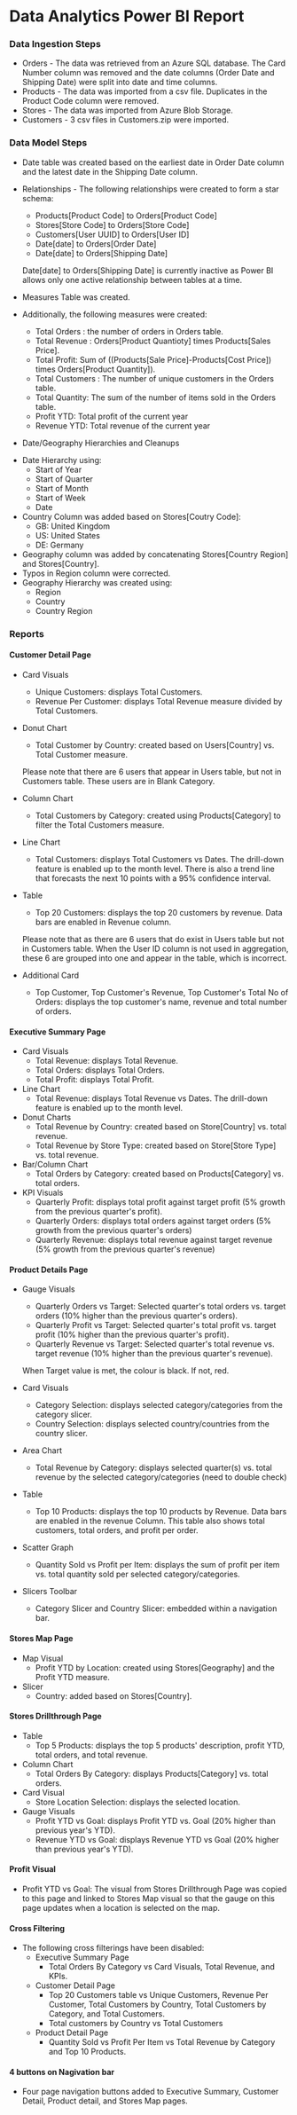 # Data Analytics Power BI Report

### Data Ingestion Steps 
* Orders - The data was retrieved from an Azure SQL database. The Card Number column was removed and the date columns (Order Date and Shipping Date) were split into date and time columns. 
* Products - The data was imported from a csv file. Duplicates in the Product Code column were removed. 
* Stores - The data was imported from Azure Blob Storage.  
* Customers - 3 csv files in Customers.zip were imported. 

### Data Model Steps
* Date table was created based on the earliest date in Order Date column and the latest date in the Shipping Date column.
* Relationships - The following relationships were created to form a star schema: 
  - Products[Product Code] to Orders[Product Code]
  - Stores[Store Code] to Orders[Store Code]
  - Customers[User UUID] to Orders[User ID]
  - Date[date] to Orders[Order Date]
  - Date[date] to Orders[Shipping Date] 

  Date[date] to Orders[Shipping Date] is currently inactive as Power BI allows only one active relationship between tables at a time. 
* Measures Table was created. 
* Additionally, the following measures were created: 
  - Total Orders : the number of orders in Orders table.
  - Total Revenue : Orders[Product Quantioty] times Products[Sales Price].
  - Total Profit: Sum of ((Products[Sale Price]-Products[Cost Price]) times Orders[Product Quantity]).
  - Total Customers : The number of unique customers in the Orders table.
  - Total Quantity: The sum of the number of items sold in the Orders table. 
  - Profit YTD: Total profit of the current year
  - Revenue YTD: Total revenue of the current year 
*  Date/Geography Hierarchies and Cleanups 
  - Date Hierarchy using:
    - Start of Year
    - Start of Quarter
    - Start of Month
    - Start of Week
    - Date
  - Country Column was added based on Stores[Coutry Code]:
    - GB: United Kingdom
    - US: United States
    - DE: Germany
  - Geography column was added by concatenating Stores[Country Region] and Stores[Country].
  - Typos in Region column were corrected.
  - Geography Hierarchy was created using:
    - Region
    - Country
    - Country Region
### Reports 
#### Customer Detail Page 
* Card Visuals 
  - Unique Customers: displays Total Customers.
  - Revenue Per Customer: displays Total Revenue measure divided by Total Customers.
* Donut Chart
  - Total Customer by Country: created based on Users[Country] vs. Total Customer measure.
  
  Please note that there are 6 users that appear in Users table, but not in Customers table. These users are in Blank Category. 
* Column Chart 
  - Total Customers by Category:  created using Products[Category] to filter the Total Customers measure.
* Line Chart 
  -  Total Customers: displays Total Customers vs Dates. The drill-down feature is enabled up to the month level. There is also a trend line that forecasts the next 10 points with a 95% confidence interval.
* Table 
  - Top 20 Customers: displays the top 20 customers by revenue. Data bars are enabled in Revenue column. 
  
  Please note that as there are 6 users that do exist in Users table but not in Customers table. When the User ID column is not used in aggregation, these 6 are grouped into one and appear in the table, which is incorrect.  
* Additional Card  
  - Top Customer, Top Customer's Revenue, Top Customer's Total No of Orders:  displays the top customer's name, revenue and total number of orders.  
#### Executive Summary Page 
* Card Visuals 
  - Total Revenue: displays Total Revenue.
  - Total Orders: displays Total Orders.
  - Total Profit: displays Total Profit.
* Line Chart 
  -  Total Revenue: displays Total Revenue vs Dates. The drill-down feature is enabled up to the month level.
* Donut Charts
  - Total Revenue by Country: created based on Store[Country] vs. total revenue. 
  - Total Revenue by Store Type: created based on Store[Store Type] vs. total revenue.
* Bar/Column Chart 
  - Total Orders by Category:  created based on Products[Category] vs. total orders.
* KPI Visuals
  - Quarterly Profit: displays total profit against target profit (5% growth from the previous quarter's profit).
  - Quarterly Orders: displays total orders against target orders (5%  growth from the previous quarter's orders)
  - Quarterly Revenue: displays total revenue against target revenue (5% growth from the previous quarter's revenue)
#### Product Details Page 
* Gauge Visuals
  - Quarterly Orders vs Target: Selected quarter's total orders vs. target orders (10% higher than the previous quarter's orders).
  - Quarterly Profit vs Target: Selected quarter's total profit vs. target profit (10% higher than the previous quarter's profit).
  - Quarterly Revenue vs Target: Selected quarter's total revenue vs. target revenue (10% higher than the previous quarter's revenue).

  When Target value is met, the colour is black. If not, red.
* Card Visuals
  - Category Selection: displays selected category/categories from the category slicer.
  - Country Selection: displays selected country/countries from the country slicer.
* Area Chart 
  - Total Revenue by Category: displays selected quarter(s) vs. total revenue by the selected category/categories
(need to double check)
* Table 
  - Top 10 Products: displays the top 10 products by Revenue. Data bars are enabled in the revenue Column. This table also shows total customers, total orders, and profit per order. 
* Scatter Graph 
  - Quantity Sold vs Profit per Item: displays the sum of profit per item vs. total quantity sold per selected category/categories. 
* Slicers Toolbar
    - Category Slicer and Country Slicer: embedded within a navigation bar.  
#### Stores Map Page
* Map Visual 
  - Profit YTD by Location: created using Stores[Geography] and the Profit YTD measure.
* Slicer 
  - Country: added based on Stores[Country].
#### Stores Drillthrough Page 
* Table 
  - Top 5 Products: displays the top 5 products' description, profit YTD, total orders, and total revenue. 
* Column Chart  
  - Total Orders By Category: displays Products[Category] vs. total orders. 
* Card Visual 
  - Store Location Selection: displays the selected location.
* Gauge Visuals 
  - Profit YTD vs Goal: displays Profit YTD vs. Goal (20% higher than previous year's YTD).
  - Revenue YTD vs Goal: displays Revenue YTD vs Goal (20% higher than previous year's YTD).
#### Profit Visual 
  -  Profit YTD vs Goal: The visual from Stores Drillthrough Page was copied to this page and linked to Stores Map visual so that the gauge on this page updates when a location is selected on the map. 
#### Cross Filtering 
* The following cross filterings have been disabled: 
  - Executive Summary Page
    - Total Orders By Category vs Card Visuals, Total Revenue, and KPIs. 
  - Customer Detail Page 
    - Top 20 Customers table vs Unique Customers, Revenue Per Customer, Total Customers by Country, Total Customers by Category, and Total Customers. 
    - Total customers by Country vs Total Customers 
  - Product Detail Page 
    - Quantity Sold vs Profit Per Item vs Total Revenue by Category and Top 10 Products. 
#### 4 buttons on Nagivation bar 
  - Four page navigation buttons added to Executive Summary, Customer Detail, Product detail, and Stores Map pages. 
